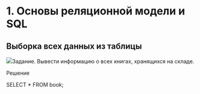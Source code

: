 <div align=left>
  <h1>1. Основы реляционной модели и SQL</h1>
  </div>
 <div align=left>
  <h2>Выборка всех данных из таблицы</h2>
  <p>
    <img src="https://cdn-icons-png.flaticon.com/512/2538/2538036.png">Задание. Вывести информацию о всех книгах, хранящихся на складе.
  </p>
  <p>Решение</p> 
  <div class="highlight highlight-source-sql notranslate position-relative overflow-auto" dir=auto>
    SELECT * FROM book;
  </div>
    
  
  

  





